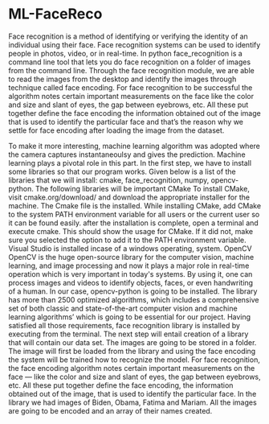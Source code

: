 # ML-FaceReco
Face recognition is a method of identifying or verifying the identity of an individual using their face. Face recognition systems can be used to identify people in photos, video, or in real-time. In python face_recognition is a command line tool that lets you do face recognition on a folder of images from the command line. Through the face recognition module, we are able to read the images from the desktop and identify the images through technique called face encoding. For face recognition to be successful the algorithm notes certain important measurements on the face like the color and size and slant of eyes, the gap between eyebrows, etc. All these put together define the face encoding the information obtained out of the image that is used to identify the particular face and that’s the reason why we settle for face encoding after loading the image from the dataset. 

To make it more interesting, machine learning algorithm was adopted where the camera captures instantaneoulsy and gives the prediction. Machine learning plays a pivotal role in this part. In the first step, we have to install some libraries so that our program works. Given below is a list of the libraries that we will install: cmake, face_recognition, numpy, opencv-python.  The following libraries will be important
CMake
To install CMake, visit cmake.org/download/ and download the appropriate installer for the machine. The Cmake file is the installed. While installing CMake, add CMake to the system PATH environment variable for all users or the current user so it can be found easily. after the installation is complete, open a terminal and execute cmake. This should show the usage for CMake. If it did not, make sure you selected the option to add it to the PATH environment variable. Visual Studio is installed incase of a windows operating, system. 
OpenCV
OpenCV is the huge open-source library for the computer vision, machine learning, and image processing and now it plays a major role in real-time operation which is very important in today's systems. By using it, one can process images and videos to identify objects, faces, or even handwriting of a human. In our case, opencv-python is going to be installed. The library has more than 2500 optimized algorithms, which includes a comprehensive set of both classic and state-of-the-art computer vision and machine learning algorithms’ which is going to be essential for our project. Having satisfied all those requirements, face recognition library is installed by executing from the terminal.
The next step will entail creation of a library that will contain our data set. The images are going to be stored in a folder. The image will first be loaded from the library and using the face encoding the system will be trained how to recognize the model. For face recognition, the face encoding algorithm notes certain important measurements on the face — like the color and size and slant of eyes, the gap between eyebrows, etc. All these put together define the face encoding, the information obtained out of the image, that is used to identify the particular face. In the library we had images of Biden, Obama, Fatima and Mariam. All the images are going to be encoded and an array of their names created.
